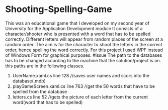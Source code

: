 # Shooting-Spelling-Game
This was an educational game that I developed on my second year of University for the Application Development module
It consists of a character/shooter who is presented with a word that has to be spelled correctly. Different letters will appear from random places of the screen at a random order. 
The aim is for the character to shoot the letters in the correct order, hence spelling the word correctly.
For this project I used WPF instead of Windows Form for graphical purposes.
#issue
The path to the databases has to be changed according to the machine that the solution/project is on.
this paths are in the following classes.
  1. UserName.xaml.cs  line 128  //saves user names and scors into the database(.mdb) 
  2. playGameScreen.xaml.cs   line 763   //get the 50 words that have to be spelled from the database
  3. letters.cs   line 52    //gets the picture of each letter from the current word(word that has to be spelled)
